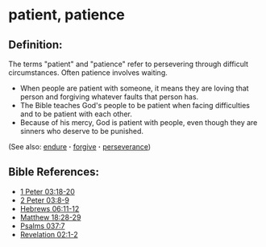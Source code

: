 # patient, patience #

## Definition: ##

The terms "patient" and "patience" refer to persevering through difficult circumstances. Often patience involves waiting.

* When people are patient with someone, it means they are loving that person and forgiving whatever faults that person has.
* The Bible teaches God's people to be patient when facing difficulties and to be patient with each other.
* Because of his mercy, God is patient with people, even though they are sinners who deserve to be punished.

(See also: [endure](../kt/endure.md) **·** [forgive](../kt/forgive.md) **·** [perseverance](../other/perseverance.md))

## Bible References: ##

* [1 Peter 03:18-20](https://door43.org/en/bible/notes/1pe/03/18)
* [2 Peter 03:8-9](https://door43.org/en/bible/notes/2pe/03/08)
* [Hebrews 06:11-12](https://door43.org/en/bible/notes/heb/06/11)
* [Matthew 18:28-29](https://door43.org/en/bible/notes/mat/18/28)
* [Psalms 037:7](https://door43.org/en/bible/notes/psa/037/007)
* [Revelation 02:1-2](https://door43.org/en/bible/notes/rev/02/01)


